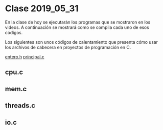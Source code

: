 # Clase 2019_05_31

En la clase de hoy se ejecutarán los programas que se mostraron en los videos.
A continuación se mostrará como se compila cada uno de esos códigos.

Los siguientes son unos códigos de calentamiento que presenta cómo usar los 
archivos de cabecera en proyectos de programación en C.

[entero.h](entero.h)
[principal.c](principal.c)

## cpu.c

## mem.c

## threads.c

## io.c
